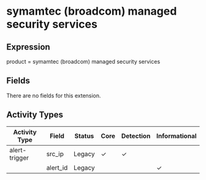 symamtec (broadcom) managed security services
=============================================

Expression
----------

product = symamtec (broadcom) managed security services

Fields
------

There are no fields for this extension.

Activity Types
--------------

| Activity Type | Field    | Status | Core     | Detection | Informational |
| ------------- | -------- | ------ | -------- | --------- | ------------- |
| alert-trigger | src_ip   | Legacy | &#10003; | &#10003;  |               |
|               | alert_id | Legacy |          |           | &#10003;      |

